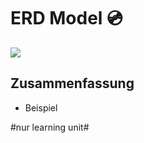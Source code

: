 # ERD Model 💿

![][image-1]

## Zusammenfassung
- Beispiel

[image-1]:	assets/Bildschirmfoto%202022-12-17%20um%2017.20.01.png

#nur learning unit#